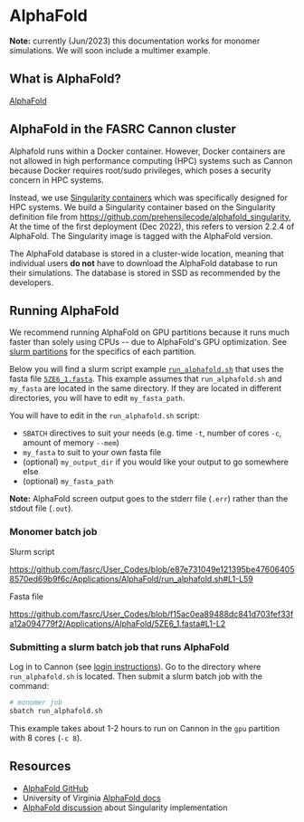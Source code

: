 # AlphaFold

**Note:** currently (Jun/2023) this documentation works for monomer simulations.
We will soon include a multimer example.

## What is AlphaFold?

[AlphaFold](https://github.com/deepmind/alphafold)

## AlphaFold in the FASRC Cannon cluster

Alphafold runs within a Docker container. However, Docker containers are not
allowed in high performance computing (HPC) systems such as Cannon because
Docker requires root/sudo privileges, which poses a security concern in HPC 
systems.

Instead, we use [Singularity
containers](https://docs.sylabs.io/guides/latest/user-guide/introduction.html)
which was specifically designed for HPC systems. We build a Singularity
container based on the Singularity definition file from
https://github.com/prehensilecode/alphafold_singularity, At the time of the
first deployment (Dec 2022), this refers to version 2.2.4 of AlphaFold. The
Singularity image is tagged with the AlphaFold version.

The AlphaFold database is stored in a cluster-wide location, meaning that
individual users **do not** have to download the AlphaFold database to run their
simulations. The database is stored in SSD as recommended by the developers.

## Running AlphaFold

We recommend running AlphaFold on GPU partitions because it runs much faster
than solely using CPUs -- due to AlphaFold's GPU optimization. See [slurm
partitions](https://docs.rc.fas.harvard.edu/kb/running-jobs/#Slurm_partitions)
for the specifics of each partition.

Below you will find a slurm script example
[`run_alphafold.sh`](run_alphafold.sh) that uses the fasta file
[`5ZE6_1.fasta`](5ZE6_1.fasta).
This example assumes that `run_alphafold.sh` and `my_fasta` are located in the
same directory. If they are located in different directories, you will have to
edit `my_fasta_path`.

You will have to edit in the `run_alphafold.sh` script:
* `SBATCH` directives to suit your needs (e.g. time `-t`, number of cores `-c`, 
    amount of memory `--mem`)
* `my_fasta` to suit to your own fasta file
* (optional) `my_output_dir` if you would like your output to go somewhere else
* (optional) `my_fasta_path` 

**Note:** AlphaFold screen output goes to the stderr file (`.err`) rather than the
stdout file (`.out`).

### Monomer batch job

Slurm script

https://github.com/fasrc/User_Codes/blob/e87e731049e121395be476064058570ed69b9f6c/Applications/AlphaFold/run_alphafold.sh#L1-L59

Fasta file

https://github.com/fasrc/User_Codes/blob/f15ac0ea89488dc841d703fef33fa12a094779f2/Applications/AlphaFold/5ZE6_1.fasta#L1-L2

### Submitting a slurm batch job that runs AlphaFold

Log in to Cannon (see [login
instructions](https://docs.rc.fas.harvard.edu/kb/terminal-access/)). Go to the
directory where `run_alphafold.sh` is located. Then submit a slurm batch job
with the command:

```bash
# monomer job
sbatch run_alphafold.sh
```

This example takes about 1-2 hours to run on Cannon in the `gpu` partition with
8 cores (`-c 8`).

## Resources

* [AlphaFold GitHub](https://github.com/deepmind/alphafold)
* University of Virginia [AlphaFold docs](https://www.rc.virginia.edu/userinfo/rivanna/software/alphafold/)
* [AlphaFold discussion](https://github.com/deepmind/alphafold/issues/10) about Singularity implementation
